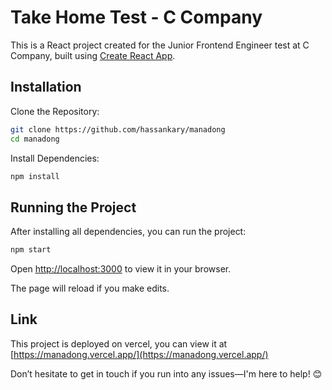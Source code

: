 # Take Home Test - C Company

This is a React project created for the Junior Frontend Engineer test at C Company, built using [Create React App](https://github.com/facebook/create-react-app).

## Installation 
Clone the Repository:
```bash
git clone https://github.com/hassankary/manadong
cd manadong
```

Install Dependencies:

```bash
npm install
```
## Running the Project
After installing all dependencies, you can run the project:
```bash
npm start
```

Open [http://localhost:3000](http://localhost:3000) to view it in your browser.

The page will reload if you make edits.

## Link
This project is deployed on vercel, you can view it at [https://manadong.vercel.app/](https://manadong.vercel.app/)

Don’t hesitate to get in touch if you run into any issues—I'm here to help! 😊
